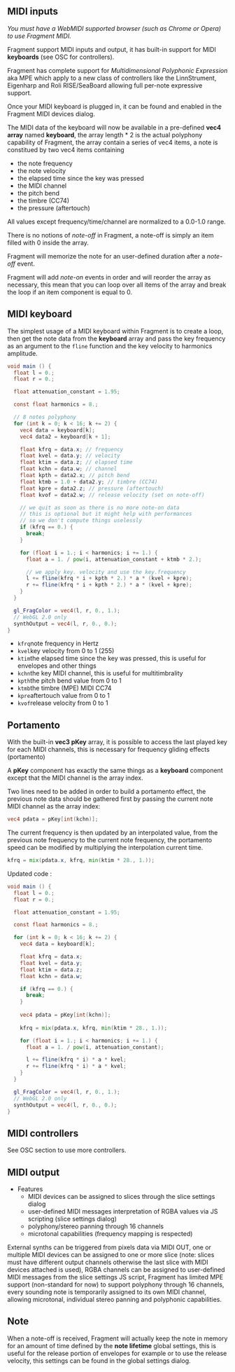 ## MIDI inputs

*You must have a WebMIDI supported browser (such as Chrome or Opera) to use Fragment MIDI.*

Fragment support MIDI inputs and output, it has built-in support for MIDI **keyboards** (see OSC for controllers).

Fragment has complete support for *Multidimensional Polyphonic Expression* aka MPE which apply to a new class of controllers like the LinnStrument, Eigenharp and Roli RISE/SeaBoard allowing full per-note expressive support.

Once your MIDI keyboard is plugged in, it can be found and enabled in the Fragment MIDI devices dialog.

The MIDI data of the keyboard will now be available in a pre-defined **vec4 array** named **keyboard**, the array length * 2 is the actual polyphony capability of Fragment, the array contain a series of vec4 items, a note is constitued by two vec4 items containing

- the note frequency
- the note velocity
- the elapsed time since the key was pressed
- the MIDI channel
- the pitch bend
- the timbre (CC74)
- the pressure (aftertouch)

All values except frequency/time/channel are normalized to a 0.0-1.0 range.

There is no notions of *note-off* in Fragment, a note-off is simply an item filled with 0 inside the array.

Fragment will memorize the note for an user-defined duration after a *note-off* event.

Fragment will add *note-on* events in order and will reorder the array as necessary, this mean that you can loop over all items of the array and break the loop if an item component is equal to 0.

## MIDI keyboard

The simplest usage of a MIDI keyboard within Fragment is to create a loop, then get the note data from the **keyboard** array and pass the key frequency as an argument to the `fline` function and the key velocity to harmonics amplitude.

```glsl
void main () {
  float l = 0.;
  float r = 0.;

  float attenuation_constant = 1.95;

  const float harmonics = 8.;

  // 8 notes polyphony
  for (int k = 0; k < 16; k += 2) {
    vec4 data = keyboard[k];
    vec4 data2 = keyboard[k + 1];

    float kfrq = data.x; // frequency
    float kvel = data.y; // velocity
    float ktim = data.z; // elapsed time
    float kchn = data.w; // channel
    float kpth = data2.x; // pitch bend
    float ktmb = 1.0 + data2.y; // timbre (CC74)
    float kpre = data2.z; // pressure (aftertouch)
    float kvof = data2.w; // release velocity (set on note-off)

    // we quit as soon as there is no more note-on data
    // this is optional but it might help with performances
    // so we don't compute things uselessly
    if (kfrq == 0.) {
      break; 
    }

    for (float i = 1.; i < harmonics; i += 1.) {
      float a = 1. / pow(i, attenuation_constant + ktmb * 2.);

      // we apply key. velocity and use the key.frequency
      l += fline(kfrq * i + kpth * 2.) * a * (kvel + kpre);
      r += fline(kfrq * i + kpth * 2.) * a * (kvel + kpre);
    }
  }

  gl_FragColor = vec4(l, r, 0., 1.);
  // WebGL 2.0 only
  synthOutput = vec4(l, r, 0., 0.);
}
```

- `kfrq`note frequency in Hertz
- `kvel`key velocity from 0 to 1 (255)
- `ktim`the elapsed time since the key was pressed, this is useful for envelopes and other things
- `kchn`the key MIDI channel, this is useful for multitimbrality
- `kpth`the pitch bend value from 0 to 1
- `ktmb`the timbre (MPE) MIDI CC74
- `kpre`aftertouch value from 0 to 1
- `kvof`release velocity from 0 to 1

## Portamento

With the built-in **vec3 pKey** array, it is possible to access the last played key for each MIDI channels, this is necessary for frequency gliding effects (portamento)

A **pKey** component has exactly the same things as a **keyboard** component except that the MIDI channel is the array index.

Two lines need to be added in order to build a portamento effect, the previous note data should be gathered first by passing the current note MIDI channel as the array index:

```glsl
vec4 pdata = pKey[int(kchn)];
```
The current frequency is then updated by an interpolated value, from the previous note frequency to the current note frequency, the portamento speed can be modified by multiplying the interpolation current time.
```glsl
kfrq = mix(pdata.x, kfrq, min(ktim * 28., 1.));
```
Updated code :

```glsl
void main () {
  float l = 0.;
  float r = 0.;

  float attenuation_constant = 1.95;

  const float harmonics = 8.;

  for (int k = 0; k < 16; k += 2) {
    vec4 data = keyboard[k];

    float kfrq = data.x;
    float kvel = data.y;
    float ktim = data.z;
    float kchn = data.w;

    if (kfrq == 0.) {
      break; 
    }
    
    vec4 pdata = pKey[int(kchn)];
    
    kfrq = mix(pdata.x, kfrq, min(ktim * 28., 1.));

    for (float i = 1.; i < harmonics; i += 1.) {
      float a = 1. / pow(i, attenuation_constant);

      l += fline(kfrq * i) * a * kvel;
      r += fline(kfrq * i) * a * kvel;
    }
  }

  gl_FragColor = vec4(l, r, 0., 1.);
  // WebGL 2.0 only
  synthOutput = vec4(l, r, 0., 0.);
}
```

## MIDI controllers

See OSC section to use more controllers.

## MIDI output

- Features
  - MIDI devices can be assigned to slices through the slice settings dialog
  - user-defined MIDI messages interpretation of RGBA values via JS scripting (slice settings dialog)
  - polyphony/stereo panning through 16 channels
  - microtonal capabilities (frequency mapping is respected)

External synths can be triggered from pixels data via MIDI OUT, one or multiple MIDI devices can be assigned to one or more slice (note: slices must have different output channels otherwise the last slice with MIDI devices attached is used), RGBA channels can be assigned to user-defined MIDI messages from the slice settings JS script, Fragment has limited MPE support (non-standard for now) to support polyphony through 16 channels, every sounding note is temporarily assigned to its own MIDI channel, allowing microtonal, individual stereo panning and polyphonic capabilities.

## Note

When a note-off is received, Fragment will actually keep the note in memory for an amount of time defined by the **note lifetime** global settings, this is useful for the release portion of envelopes for example or to use the release velocity, this settings can be found in the global settings dialog.